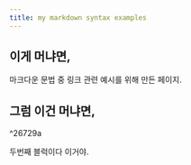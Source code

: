 ```yaml
---
title: my markdown syntax examples
---
```


## 이게 머냐면, 
마크다운 문법 중 링크 관련 예시를 위해 만든 페이지.

## 그럼 이건 머냐면,

^26729a

두번째 블럭이다 이거야.

